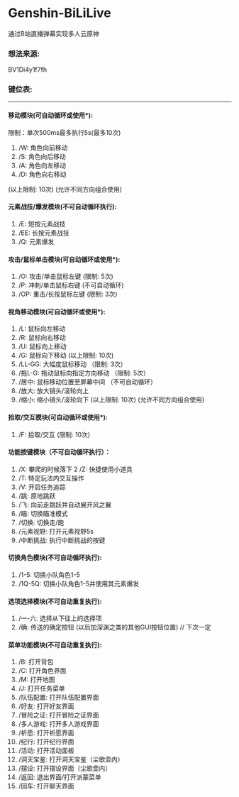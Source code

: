 # Genshin-BiLiLive
通过B站直播弹幕实现多人云原神

### 想法来源:
<a herf="https://www.bilibili.com/video/BV1Di4y1f7fh"> BV1Di4y1f7fh </a>

### 键位表:
<hr/>

#### 移动模块(可自动循环或使用*):
  限制：单次500ms最多执行5s(最多10次)
  
  1.  /W:   角色向前移动
  2.  /S:   角色向后移动
  3.  /A:   角色向左移动
  4.  /D:   角色向右移动
  
  (以上限制: 10次)
  (允许不同方向组合使用)

#### 元素战技/爆发模块(不可自动循环执行):
  1.  /E:   短按元素战技
  2.  /EE:  长按元素战技
  3.  /Q:   元素爆发

#### 攻击/鼠标单击模块(可自动循环或使用*):
  1.  /O:   攻击/单击鼠标左键 (限制: 5次)
  2.  /P:   冲刺/单击鼠标右键 (不可自动循环)
  3.  /OP:  重击/长按鼠标左键 (限制: 3次)

#### 视角移动模块(可自动循环或使用*):
  1.  /L:    鼠标向左移动
  2.  /R:    鼠标向右移动
  3.  /U:    鼠标向上移动
  4.  /G:    鼠标向下移动
  (以上限制: 10次)
  5.  /LL-GG: 大幅度鼠标移动 （限制: 3次）
  6.  /拖L-G: 拖动鼠标向指定方向移动 （限制: 5次）
  7.  /居中:  鼠标移动位置至屏幕中间 （不可自动循环）
  8.  /放大:  放大镜头/滚轮向上
  9.  /缩小:  缩小镜头/滚轮向下
  (以上限制: 10次)
  (允许不同方向组合使用)

#### 拾取/交互模块(可自动循环或使用*):
  1.  /F:     拾取/交互 (限制: 10次)

#### 功能按键模块（不可自动循环执行）：
  1.  /X:    攀爬的时候落下
  2   /Z:    快捷使用小道具
  3.  /T:    特定玩法内交互操作
  4.  /V:    开启任务追踪
  5.  /跳:   原地跳跃
  6.  /飞:   向前走跳跃并自动展开风之翼
  7.  /瞄:   切换瞄准模式
  8.  /切换: 切换走/跑
  9.  /元素视野: 打开元素视野5s
  10. /中断挑战: 执行中断挑战的按键

#### 切换角色模块(不可自动循环执行):
  1.  /1-5:    切换小队角色1-5
  2.  /1Q-5Q:  切换小队角色1-5并使用其元素爆发

#### 选项选择模块(不可自动重复执行):
  1.  /一-六:    选择从下往上的选择项
  2.  /确:   传送的确定按钮
  (以后加深渊之类的其他GUI按钮位置) // 下次一定

#### 菜单功能模块(不可自动重复执行):
  1.  /B:     打开背包
  2.  /C:     打开角色界面
  3.  /M:     打开地图
  4.  /J:     打开任务菜单
  5.  /队伍配置: 打开队伍配置界面
  6.  /好友:     打开好友界面
  7.  /冒险之证: 打开冒险之证界面
  8.  /多人游戏: 打开多人游戏界面
  9.  /祈愿:     打开祈愿界面
  10. /纪行:     打开纪行界面
  11. /活动:     打开活动面板
  12. /洞天宝鉴: 打开洞天宝鉴（尘歌壶内）
  13. /摆设:     打开摆设界面（尘歌壶内）
  14. /返回:     退出界面/打开派蒙菜单
  15. /回车:     打开聊天界面
